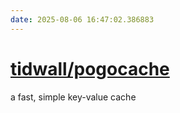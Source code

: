 ```yaml
---
date: 2025-08-06 16:47:02.386883
---
```


# [tidwall/pogocache](https://github.com/tidwall/pogocache)

a fast, simple key-value cache